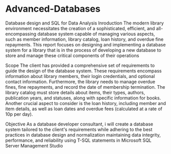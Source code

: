 # Advanced-Databases
Database design and SQL for Data Analysis
Inroduction
The modern library environment necessitates the creation of a sophisticated, efficient, and all-encompassing database system capable of managing various aspects, such as member information, library catalog, loan history, and overdue fine repayments. This report focuses on designing and implementing a database system for a library that is in the process of developing a new database to store and manage these critical components of their operations

Scope
The client has provided a comprehensive set of requirements to guide the design of the database system. These requirements encompass information about library members, their login credentials, and optional contact information. Furthermore, the library needs to manage overdue fines, fine repayments, and record the date of membership termination. The library catalog must store details about items, their types, authors, publication years, and statuses, along with specific information for books. Another crucial aspect to consider is the loan history, including member and item details, as well as loan dates and overdue fees (calculated at a rate of 10p per day).

Objective
As a database developer consultant, i will create a database system tailored to the client's requirements while adhering to the best practices in database design and normalization maintaining data integrity, performance, and reliability using T-SQL statements in Microsoft SQL Server Management Studio
